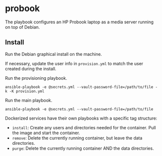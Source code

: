 # probook

The playbook configures an HP Probook laptop as a media server running on top of Debian.

## Install

Run the Debian graphical install on the machine.

If necessary, update the user info in `provision.yml` to match the user created during the install.

Run the provisioning playbook.

```
ansible-playbook -e @secrets.yml --vault-password-file=/path/to/file -k -K provision.yml
```

Run the main playbook.

```
ansible-playbook -e @secrets.yml --vault-password-file=/path/to/file
```

Dockerized services have their own playbooks with a specific tag structure:

* `install`: Create any users and directories needed for the container. Pull the image and start the container.
* `remove`: Delete the currently running container, but leave the data directories.
* `purge`: Delete the currently running container AND the data directories.
